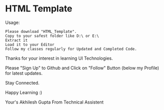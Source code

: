 # HTML Template

Usage:

    Please download "HTML_Template".
    Copy to your safest folder like D:\ or E:\
    Extract it
    Load it to your Editor
    Follow my classes regularly for Updated and Completed Code.
    
 Thanks for your interest in learning UI Technologies.
 
 Please "Sign Up" to Github and Click on "Follow" Button (below my Profile) for latest updates.
 
 Stay Connected.
 
 Happy Learning :)
 
 Your's Akhilesh Gupta From Technical Assistent

